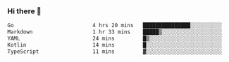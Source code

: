 ### Hi there 👋

<!--
**yeya24/yeya24** is a ✨ _special_ ✨ repository because its `README.md` (this file) appears on your GitHub profile.

Here are some ideas to get you started:

- 🔭 I’m currently working on ...
- 🌱 I’m currently learning ...
- 👯 I’m looking to collaborate on ...
- 🤔 I’m looking for help with ...
- 💬 Ask me about ...
- 📫 How to reach me: ...
- 😄 Pronouns: ...
- ⚡ Fun fact: ...
-->

<!--START_SECTION:waka-->

```txt
Go                         4 hrs 20 mins   ███████████████░░░░░░░░░░   60.61 %
Markdown                   1 hr 33 mins    █████▒░░░░░░░░░░░░░░░░░░░   21.67 %
YAML                       24 mins         █▒░░░░░░░░░░░░░░░░░░░░░░░   05.60 %
Kotlin                     14 mins         █░░░░░░░░░░░░░░░░░░░░░░░░   03.36 %
TypeScript                 11 mins         ▓░░░░░░░░░░░░░░░░░░░░░░░░   02.59 %
```

<!--END_SECTION:waka-->
